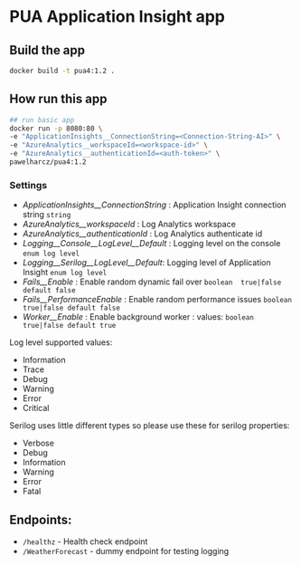 # PUA Application Insight app

## Build the app

```bash
docker build -t pua4:1.2 .
```

## How run this app
```bash
## run basic app
docker run -p 8080:80 \ 
-e "ApplicationInsights__ConnectionString=<Connection-String-AI>" \ 
-e "AzureAnalytics__workspaceId=<workspace-id>" \ 
-e "AzureAnalytics__authenticationId=<auth-token>" \
pawelharcz/pua4:1.2
```

### Settings

- *ApplicationInsights__ConnectionString* : Application Insight connection string `string`
- *AzureAnalytics__workspaceId* : Log Analytics workspace
- *AzureAnalytics__authenticationId* : Log Analytics authenticate id
- *Logging__Console__LogLevel__Default* : Logging level on the console `enum log level`
- *Logging__Serilog__LogLevel__Default*: Logging level of Application Insight `enum log level`
- *Fails__Enable* : Enable random dynamic fail over  `boolean  true|false default false`
- *Fails__PerformanceEnable* : Enable random performance issues `boolean  true|false default false`  
- *Worker__Enable* : Enable background worker : values: `boolean true|false default true`

Log level supported values:
- Information
- Trace
- Debug
- Warning
- Error 
- Critical

Serilog uses little different types so please use these for serilog properties:
- Verbose
- Debug
- Information
- Warning
- Error
- Fatal

## Endpoints:

- `/healthz` - Health check endpoint
- `/WeatherForecast` - dummy endpoint for testing logging 